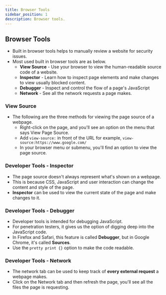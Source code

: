 ```yaml
---
title: Browser Tools
sidebar_position: 1
description: Browser tools.
---
```



## Browser Tools
- Built in browser tools helps to manually review a website for security issues.
- Most used built in browser tools are as below.
    - **View Source** - Use your browser to view the human-readable source code of a website.
    - **Inspector** - Learn how to inspect page elements and make changes to view usually blocked content.
    - **Debugger** - Inspect and control the flow of a page's JavaScript
    - **Network** - See all the network requests a page makes.

### View Source
- The following are the three methods for viewing the page source of a webpage.
  - Right-click on the page, and you'll see an option on the menu that says View Page Source.
  - Add `view-source:` in front of the URL for example, `view-source:https://www.google.com/`
  - In your browser menu or submenu, you'll find an option to view the page source.

### Developer Tools - Inspector
- The page source doesn't always represent what's shown on a webpage.
- This is because CSS, JavaScript and user interaction can change the content and style of the page.
- **Inspector** can be used to view the current state of the page and make changes to it.

### Developer Tools - Debugger
- Developer tools is intended for debugging JavaScript.
- For penetration testers, it gives us the option of digging deep into the JavaScript code.
- In Firefox and Safari, this feature is called **Debugger**, but in Google Chrome, it's called **Sources**.
- Use the `pretty print {}` option to make the code readable.

### Developer Tools - Network
- The network tab can be used to keep track of **every external request** a webpage makes.
- Click on the Network tab and then refresh the page, you'll see all the files the page is requesting.
